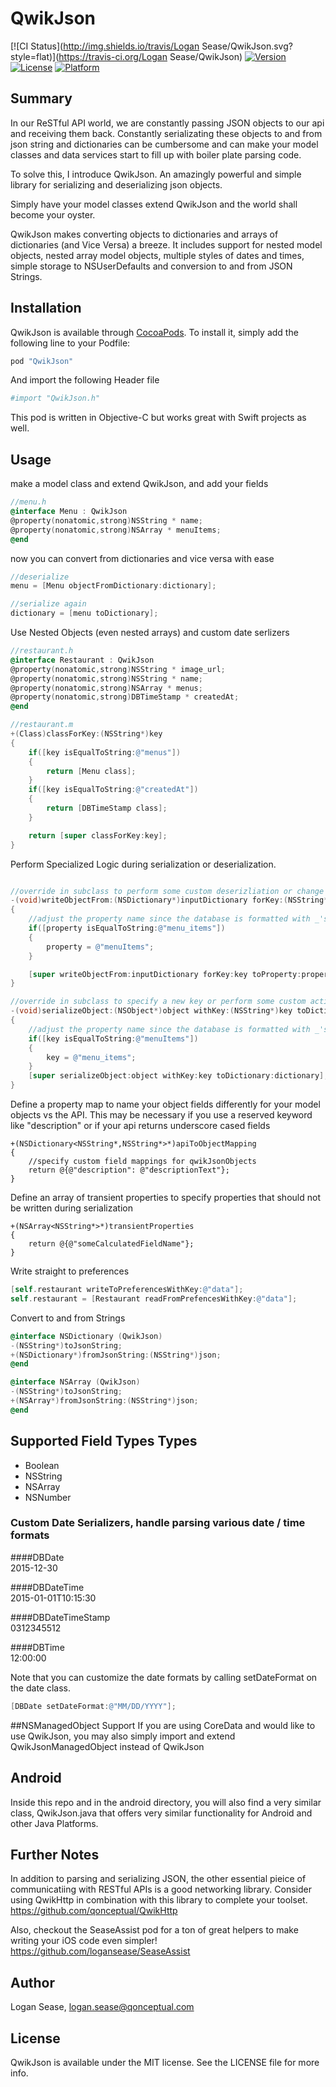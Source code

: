 # QwikJson

[![CI Status](http://img.shields.io/travis/Logan Sease/QwikJson.svg?style=flat)](https://travis-ci.org/Logan Sease/QwikJson)
[![Version](https://img.shields.io/cocoapods/v/QwikJson.svg?style=flat)](http://cocoapods.org/pods/QwikJson)
[![License](https://img.shields.io/cocoapods/l/QwikJson.svg?style=flat)](http://cocoapods.org/pods/QwikJson)
[![Platform](https://img.shields.io/cocoapods/p/QwikJson.svg?style=flat)](http://cocoapods.org/pods/QwikJson)

## Summary
In our ReSTful API world, we are constantly passing JSON objects to our api and receiving them back. Constantly serializating these objects to and from json string and dictionaries can be cumbersome and can make your model classes and data services start to fill up with boiler plate parsing code.

To solve this, I introduce QwikJson. An amazingly powerful and simple library for serializing and deserializing json objects.

Simply have your model classes extend QwikJson and the world shall become your oyster.

QwikJson makes converting objects to dictionaries and arrays of dictionaries (and Vice Versa) a breeze. It includes support for nested model objects, nested array model objects, multiple styles of dates and times, simple storage to NSUserDefaults and conversion to and from JSON Strings.


## Installation

QwikJson is available through [CocoaPods](http://cocoapods.org). To install
it, simply add the following line to your Podfile:

```ruby
pod "QwikJson"
```

And import the following Header file
```ruby
#import "QwikJson.h"
```

This pod is written in Objective-C but works great with Swift projects as well.

## Usage

make a model class and extend QwikJson, and add your fields
```objective-c
//menu.h
@interface Menu : QwikJson
@property(nonatomic,strong)NSString * name;
@property(nonatomic,strong)NSArray * menuItems;
@end
```

now you can convert from dictionaries and vice versa with ease
```objective-c
//deserialize
menu = [Menu objectFromDictionary:dictionary];

//serialize again
dictionary = [menu toDictionary];
```

Use Nested Objects (even nested arrays) and custom date serlizers
```objective-c
//restaurant.h
@interface Restaurant : QwikJson
@property(nonatomic,strong)NSString * image_url;
@property(nonatomic,strong)NSString * name;
@property(nonatomic,strong)NSArray * menus;
@property(nonatomic,strong)DBTimeStamp * createdAt;
@end

//restaurant.m
+(Class)classForKey:(NSString*)key
{
    if([key isEqualToString:@"menus"])
    {
        return [Menu class];
    }
    if([key isEqualToString:@"createdAt"])
    {
        return [DBTimeStamp class];
    }

    return [super classForKey:key];
}

```

Perform Specialized Logic during serialization or deserialization.
```objective-c

//override in subclass to perform some custom deserizliation or change property keys
-(void)writeObjectFrom:(NSDictionary*)inputDictionary forKey:(NSString*)key toProperty:(NSString*)property
{
    //adjust the property name since the database is formatted with _'s instead of camel case
    if([property isEqualToString:@"menu_items"])
    {
        property = @"menuItems";
    }

    [super writeObjectFrom:inputDictionary forKey:key toProperty:property];
}

//override in subclass to specify a new key or perform some custom action on serialize
-(void)serializeObject:(NSObject*)object withKey:(NSString*)key toDictionary:(NSMutableDictionary*)dictionary
{
    //adjust the property name since the database is formatted with _'s instead of camel case
    if([key isEqualToString:@"menuItems"])
    {
        key = @"menu_items";
    }
    [super serializeObject:object withKey:key toDictionary:dictionary];
}
```

Define a property map to name your object fields differently for your model objects vs the API. This may be necessary if you use a reserved keyword like "description" or if your api returns underscore cased fields
```
+(NSDictionary<NSString*,NSString*>*)apiToObjectMapping
{
    //specify custom field mappings for qwikJsonObjects
    return @{@"description": @"descriptionText"};
}
```

Define an array of transient properties to specify properties that should not be written during serialization
```
+(NSArray<NSString*>*)transientProperties
{
    return @{@"someCalculatedFieldName"};
}
```

Write straight to preferences
```objective-c
[self.restaurant writeToPreferencesWithKey:@"data"];
self.restaurant = [Restaurant readFromPrefencesWithKey:@"data"];
```

Convert to and from Strings
```objective-c
@interface NSDictionary (QwikJson)
-(NSString*)toJsonString;
+(NSDictionary*)fromJsonString:(NSString*)json;
@end

@interface NSArray (QwikJson)
-(NSString*)toJsonString;
+(NSArray*)fromJsonString:(NSString*)json;
@end
```


## Supported Field Types Types
- Boolean
- NSString
- NSArray
- NSNumber

### Custom Date Serializers, handle parsing various date / time formats

####DBDate            
2015-12-30

####DBDateTime        
2015-01-01T10:15:30 

####DBDateTimeStamp   
0312345512

####DBTime            
12:00:00

Note that you can customize the date formats by calling setDateFormat on the date class.
```objective-c
[DBDate setDateFormat:@"MM/DD/YYYY"];
```

##NSManagedObject Support
If you are using CoreData and would like to use QwikJson, you may also simply import and extend QwikJsonManagedObject instead of QwikJson

## Android

Inside this repo and in the android directory, you will also find a very similar class, QwikJson.java that offers very similar functionality for Android and other Java Platforms.

## Further Notes

In addition to parsing and serializing JSON, the other essential pieice of communicatiing with RESTful APIs is a good
networking library.
Consider using QwikHttp in combination with this library to complete your toolset.
https://github.com/qonceptual/QwikHttp

Also, checkout the SeaseAssist pod for a ton of great helpers to make writing your iOS code even simpler!
https://github.com/logansease/SeaseAssist


## Author

Logan Sease, logan.sease@qonceptual.com

## License

QwikJson is available under the MIT license. See the LICENSE file for more info.
